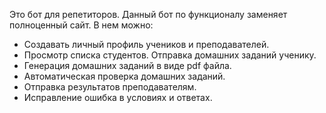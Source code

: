 Это бот для репетиторов. Данный бот по функционалу  заменяет полноценный сайт. В нем можно: 
- Создавать личный профиль учеников и преподавателей. 
- Просмотр списка студентов. Отправка домашних заданий ученику. 
- Генерация домашних заданий в виде pdf файла. 
- Автоматическая проверка домашних заданий. 
- Отправка результатов преподавателям. 
- Исправление ошибка в условиях и ответах.
